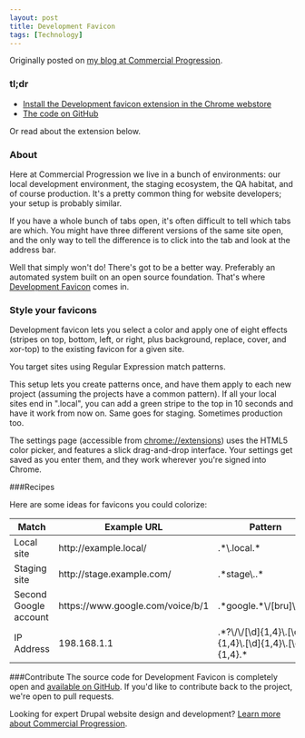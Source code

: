 ```yaml
---
layout: post
title: Development Favicon
tags: [Technology]
---
```


Originally posted on [my blog at Commercial Progression](https://www.commercialprogression.com/post/development-favicon).

### tl;dr

  * [Install the Development favicon extension in the Chrome webstore](https://chrome.google.com/webstore/detail/development-favicon/pdfbbnojibegcfdmhcccicmllbbkpeaf)
  * [The code on GitHub](https://github.com/ao5357/development_favicon)

Or read about the extension below.

### About

Here at Commercial Progression we live in a bunch of environments: our local development environment, the staging ecosystem, the QA habitat, and of course production. It's a pretty common thing for website developers; your setup is probably similar.

If you have a whole bunch of tabs open, it's often difficult to tell which tabs are which. You might have three different versions of the same site open, and the only way to tell the difference is to click into the tab and look at the address bar.

Well that simply won't do! There's got to be a better way. Preferably an automated system built on an open source foundation. That's where [Development Favicon](https://chrome.google.com/webstore/detail/pdfbbnojibegcfdmhcccicmllbbkpeaf) comes in.

### Style your favicons
Development favicon lets you select a color and apply one of eight effects (stripes on top, bottom, left, or right, plus background, replace, cover, and xor-top) to the existing favicon for a given site.

You target sites using Regular Expression match patterns.

This setup lets you create patterns once, and have them apply to each new project (assuming the projects have a common pattern). If all your local sites end in ".local", you can add a green stripe to the top in 10 seconds and have it work from now on. Same goes for staging. Sometimes production too.

The settings page (accessible from [chrome://extensions](chrome://extensions)) uses the HTML5 color picker, and features a slick drag-and-drop interface. Your settings get saved as you enter them, and they work wherever you're signed into Chrome.

###Recipes

Here are some ideas for favicons you could colorize:
<table><thead>
  <tr><th>Match</th><th>Example URL</th><th>Pattern</th></tr>
</thead><tbody>
  <tr><td>Local site</td><td>http://example.local/</td><td>.*\.local.*</td></tr>
  <tr><td>Staging site</td><td>http://stage.example.com/</td><td>.*stage\..*</td></tr>
  <tr><td>Second Google account</td><td>https://www.google.com/voice/b/1</td><td>.*google.*\/[bru]\/1.*</td></tr>
  <tr><td>IP Address</td><td>198.168.1.1</td><td>.*?\/\/[\d]{1,4}\.[\d]{1,4}\.[\d]{1,4}\.[\d]{1,4}.*</td></tr>
</tbody></table>

###Contribute
The source code for Development Favicon is completely open and [available on GitHub](https://github.com/ao5357/development_favicon). If you'd like to contribute back to the project, we're open to pull requests.

Looking for expert Drupal website design and development? [Learn more about Commercial Progression](http://www.commercialprogression.com/about).
